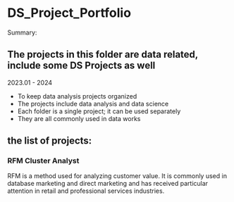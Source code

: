# DS_Project_Portfolio

Summary:
## The projects in this folder are data related, include some DS Projects as well
2023.01 - 2024

- To keep data analysis projects organized
- The projects include data analysis and data science
- Each folder is a single project; it can be used separately
- They are all commonly used in data works


## the list of projects:
### RFM Cluster Analyst 
RFM is a method used for analyzing customer value. It is commonly used in database marketing and direct marketing and has received particular attention in retail and professional services industries.

